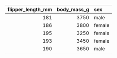 |   flipper_length_mm |   body_mass_g | sex    |
|--------------------:|--------------:|:-------|
|                 181 |          3750 | male   |
|                 186 |          3800 | female |
|                 195 |          3250 | female |
|                 193 |          3450 | female |
|                 190 |          3650 | male   |